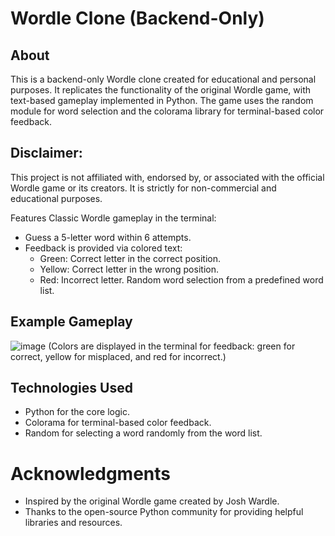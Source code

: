 # Wordle Clone (Backend-Only)
## About
This is a backend-only Wordle clone created for educational and personal purposes. It replicates the functionality of the original Wordle game, with text-based gameplay implemented in Python. The game uses the random module for word selection and the colorama library for terminal-based color feedback.

## Disclaimer:
This project is not affiliated with, endorsed by, or associated with the official Wordle game or its creators. It is strictly for non-commercial and educational purposes.

Features
Classic Wordle gameplay in the terminal:
  - Guess a 5-letter word within 6 attempts.
  - Feedback is provided via colored text:
    - Green: Correct letter in the correct position.
    - Yellow: Correct letter in the wrong position.
    - Red: Incorrect letter.
Random word selection from a predefined word list.

## Example Gameplay
![image](https://github.com/user-attachments/assets/a127f55a-af17-4250-b51c-0076bb854bca)
(Colors are displayed in the terminal for feedback: green for correct, yellow for misplaced, and red for incorrect.)

## Technologies Used
- Python for the core logic.
- Colorama for terminal-based color feedback.
- Random for selecting a word randomly from the word list.

# Acknowledgments
- Inspired by the original Wordle game created by Josh Wardle.
- Thanks to the open-source Python community for providing helpful libraries and resources.
